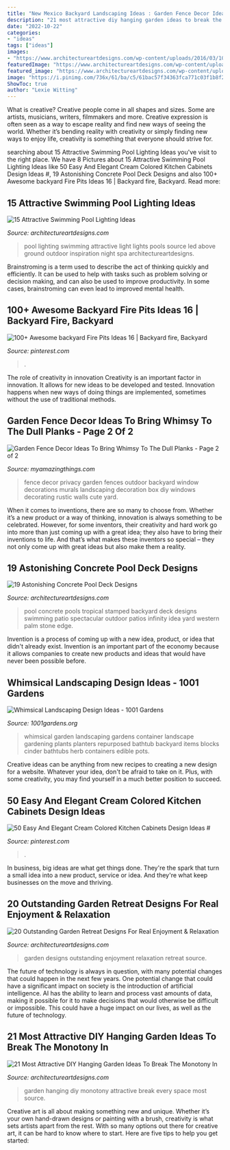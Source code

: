 ```yaml
---
title: "New Mexico Backyard Landscaping Ideas : Garden Fence Decor Ideas To Bring Whimsy To The Dull Planks"
description: "21 most attractive diy hanging garden ideas to break the monotony in"
date: "2022-10-22"
categories:
- "ideas"
tags: ["ideas"]
images:
- "https://www.architectureartdesigns.com/wp-content/uploads/2016/03/10-66.jpg"
featuredImage: "https://www.architectureartdesigns.com/wp-content/uploads/2015/05/224.jpg"
featured_image: "https://www.architectureartdesigns.com/wp-content/uploads/2015/05/224.jpg"
image: "https://i.pinimg.com/736x/61/ba/c5/61bac57f34363fca771c03f1b8f24697.jpg"
ShowToc: true
author: "Lexie Witting"
---
```



What is creative?
Creative people come in all shapes and sizes. Some are artists, musicians, writers, filmmakers and more. Creative expression is often seen as a way to escape reality and find new ways of seeing the world. Whether it’s bending reality with creativity or simply finding new ways to enjoy life, creativity is something that everyone should strive for.

	

		
searching about 15 Attractive Swimming Pool Lighting Ideas you've visit to the right place. We have 8 Pictures about 15 Attractive Swimming Pool Lighting Ideas like 50 Easy And Elegant Cream Colored Kitchen Cabinets Design Ideas #, 19 Astonishing Concrete Pool Deck Designs and also 100+ Awesome backyard Fire Pits Ideas 16 | Backyard fire, Backyard. Read more:
		
    
## 15 Attractive Swimming Pool Lighting Ideas

<img loading=lazy src="https://www.architectureartdesigns.com/wp-content/uploads/2015/09/3.jpg" onerror="this.onerror=null;this.src='https://tse1.mm.bing.net/th?id=OIP.QhWO-MgdA_3GP3z_hMIXsAHaFM&amp;pid=15.1';" alt="15 Attractive Swimming Pool Lighting Ideas">

_Source: architectureartdesigns.com_

>pool lighting swimming attractive light lights pools source led above ground outdoor inspiration night spa architectureartdesigns. 

	

Brainstroming is a term used to describe the act of thinking quickly and efficiently. It can be used to help with tasks such as problem solving or decision making, and can also be used to improve productivity. In some cases, brainstroming can even lead to improved mental health.

    
## 100+ Awesome Backyard Fire Pits Ideas 16 | Backyard Fire, Backyard

<img loading=lazy src="https://i.pinimg.com/736x/37/25/6c/37256c2d63d7ad89dfc189e836694619.jpg" onerror="this.onerror=null;this.src='https://tse1.mm.bing.net/th?id=OIP.dWQLKStL1MxRpHP60EWeJAHaO0&amp;pid=15.1';" alt="100+ Awesome backyard Fire Pits Ideas 16 | Backyard fire, Backyard">

_Source: pinterest.com_

>. 

	

The role of creativity in innovation
Creativity is an important factor in innovation. It allows for new ideas to be developed and tested. Innovation happens when new ways of doing things are implemented, sometimes without the use of traditional methods.

    
## Garden Fence Decor Ideas To Bring Whimsy To The Dull Planks - Page 2 Of 2

<img loading=lazy src="http://myamazingthings.com/wp-content/uploads/2017/08/garden-fence-decor-6.jpg" onerror="this.onerror=null;this.src='https://tse1.mm.bing.net/th?id=OIP.yrobT3llZbD6aca2cO0lZwHaHa&amp;pid=15.1';" alt="Garden Fence Decor Ideas To Bring Whimsy To The Dull Planks - Page 2 of 2">

_Source: myamazingthings.com_

>fence decor privacy garden fences outdoor backyard window decorations murals landscaping decoration box diy windows decorating rustic walls cute yard. 

	

When it comes to inventions, there are so many to choose from. Whether it’s a new product or a way of thinking, innovation is always something to be celebrated. However, for some inventors, their creativity and hard work go into more than just coming up with a great idea; they also have to bring their inventions to life. And that’s what makes these inventors so special – they not only come up with great ideas but also make them a reality.

    
## 19 Astonishing Concrete Pool Deck Designs

<img loading=lazy src="https://www.architectureartdesigns.com/wp-content/uploads/2015/05/224.jpg" onerror="this.onerror=null;this.src='https://tse3.mm.bing.net/th?id=OIP.hz8XdupAuRg26gSm-rHr4AHaE8&amp;pid=15.1';" alt="19 Astonishing Concrete Pool Deck Designs">

_Source: architectureartdesigns.com_

>pool concrete pools tropical stamped backyard deck designs swimming patio spectacular outdoor patios infinity idea yard western palm stone edge. 

	

Invention is a process of coming up with a new idea, product, or idea that didn't already exist. Invention is an important part of the economy because it allows companies to create new products and ideas that would have never been possible before.

    
## Whimsical Landscaping Design Ideas - 1001 Gardens

<img loading=lazy src="https://www.1001gardens.org/wp-content/uploads/2014/08/whimsical2.jpg" onerror="this.onerror=null;this.src='https://tse1.mm.bing.net/th?id=OIP.TFdEJ0368r5dBmQCdnwkAQHaJ3&amp;pid=15.1';" alt="Whimsical Landscaping Design Ideas - 1001 Gardens">

_Source: 1001gardens.org_

>whimsical garden landscaping gardens container landscape gardening plants planters repurposed bathtub backyard items blocks cinder bathtubs herb containers edible pots. 

	

Creative ideas can be anything from new recipes to creating a new design for a website. Whatever your idea, don't be afraid to take on it. Plus, with some creativity, you may find yourself in a much better position to succeed.

    
## 50 Easy And Elegant Cream Colored Kitchen Cabinets Design Ideas #

<img loading=lazy src="https://i.pinimg.com/736x/61/ba/c5/61bac57f34363fca771c03f1b8f24697.jpg" onerror="this.onerror=null;this.src='https://tse4.mm.bing.net/th?id=OIP.-lpnLqz0tjnuI-ZhEVx7QgHaJ3&amp;pid=15.1';" alt="50 Easy And Elegant Cream Colored Kitchen Cabinets Design Ideas #">

_Source: pinterest.com_

>. 

	

In business, big ideas are what get things done. They're the spark that turn a small idea into a new product, service or idea. And they're what keep businesses on the move and thriving.

    
## 20 Outstanding Garden Retreat Designs For Real Enjoyment &amp; Relaxation

<img loading=lazy src="https://www.architectureartdesigns.com/wp-content/uploads/2016/04/11-5.jpg" onerror="this.onerror=null;this.src='https://tse2.mm.bing.net/th?id=OIP.pkwMP1LyOVktvsVWH31QdQHaJ4&amp;pid=15.1';" alt="20 Outstanding Garden Retreat Designs For Real Enjoyment &amp; Relaxation">

_Source: architectureartdesigns.com_

>garden designs outstanding enjoyment relaxation retreat source. 

	

The future of technology is always in question, with many potential changes that could happen in the next few years. One potential change that could have a significant impact on society is the introduction of artificial intelligence. AI has the ability to learn and process vast amounts of data, making it possible for it to make decisions that would otherwise be difficult or impossible. This could have a huge impact on our lives, as well as the future of technology.

    
## 21 Most Attractive DIY Hanging Garden Ideas To Break The Monotony In

<img loading=lazy src="https://www.architectureartdesigns.com/wp-content/uploads/2016/03/10-66.jpg" onerror="this.onerror=null;this.src='https://tse1.mm.bing.net/th?id=OIP.yLXTzlcr7lBKOmX9IW-qTwHaJ4&amp;pid=15.1';" alt="21 Most Attractive DIY Hanging Garden Ideas To Break The Monotony In">

_Source: architectureartdesigns.com_

>garden hanging diy monotony attractive break every space most source. 

	

Creative art is all about making something new and unique. Whether it’s your own hand-drawn designs or painting with a brush, creativity is what sets artists apart from the rest. With so many options out there for creative art, it can be hard to know where to start. Here are five tips to help you get started: 

